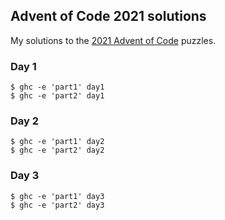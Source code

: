 ## Advent of Code 2021 solutions

My solutions to the [2021 Advent of Code][] puzzles.

### Day 1

```
$ ghc -e 'part1' day1
$ ghc -e 'part2' day1
```

### Day 2

```
$ ghc -e 'part1' day2
$ ghc -e 'part2' day2
```

### Day 3

```
$ ghc -e 'part1' day3
$ ghc -e 'part2' day3
```

[2021 Advent of Code]: https://adventofcode.com/2021
